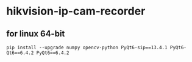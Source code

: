 # hikvision-ip-cam-recorder

## for linux 64-bit

```
pip install --upgrade numpy opencv-python PyQt6-sip==13.4.1 PyQt6-Qt6==6.4.2 PyQt6==6.4.2
```
